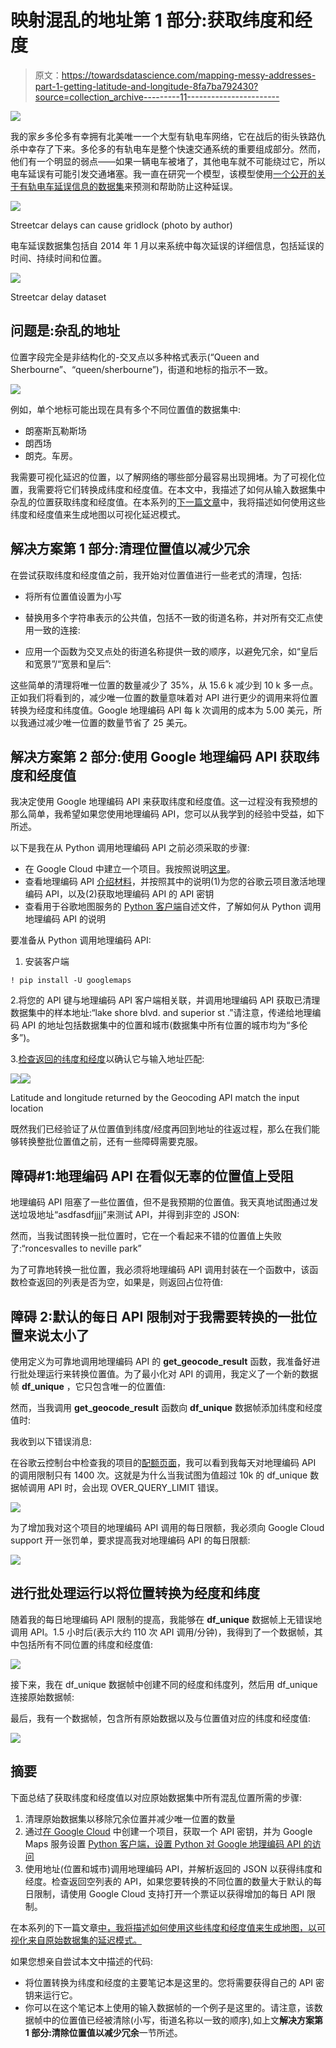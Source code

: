# 映射混乱的地址第 1 部分:获取纬度和经度

> 原文：<https://towardsdatascience.com/mapping-messy-addresses-part-1-getting-latitude-and-longitude-8fa7ba792430?source=collection_archive---------11----------------------->

![](img/db7a072688b98b8e997d55032e2d4a70.png)

我的家乡多伦多有幸拥有北美唯一一个大型有轨电车网络，它在战后的街头铁路仇杀中幸存了下来。多伦多的有轨电车是整个快速交通系统的重要组成部分。然而，他们有一个明显的弱点——如果一辆电车被堵了，其他电车就不可能绕过它，所以电车延误有可能引发交通堵塞。我一直在研究一个模型，该模型使用[一个公开的关于有轨电车延误信息的数据集](https://www.toronto.ca/city-government/data-research-maps/open-data/open-data-catalogue/#e8f359f0-2f47-3058-bf64-6ec488de52da)来预测和帮助防止这种延误。

![](img/7ec9dde2bf47d88d4235c9f6414994b5.png)

Streetcar delays can cause gridlock (photo by author)

电车延误数据集包括自 2014 年 1 月以来系统中每次延误的详细信息，包括延误的时间、持续时间和位置。

![](img/4e34961b137ea9c00a6d35529b1866c3.png)

Streetcar delay dataset

## 问题是:杂乱的地址

位置字段完全是非结构化的-交叉点以多种格式表示(“Queen and Sherbourne”、“queen/sherbourne”)，街道和地标的指示不一致。

![](img/ec8766fa62314d2230bac31caac81e28.png)

例如，单个地标可能出现在具有多个不同位置值的数据集中:

*   朗塞斯瓦勒斯场
*   朗西场
*   朗克。车房。

我需要可视化延迟的位置，以了解网络的哪些部分最容易出现拥堵。为了可视化位置，我需要将它们转换成纬度和经度值。在本文中，我描述了如何从输入数据集中杂乱的位置获取纬度和经度值。在本系列的[下一篇文章](https://medium.com/@markryan_69718/mapping-messy-addresses-part-2-insights-from-folium-bafd55858faf)中，我将描述如何使用这些纬度和经度值来生成地图以可视化延迟模式。

## 解决方案第 1 部分:清理位置值以减少冗余

在尝试获取纬度和经度值之前，我开始对位置值进行一些老式的清理，包括:

*   将所有位置值设置为小写

*   替换用多个字符串表示的公共值，包括不一致的街道名称，并对所有交汇点使用一致的连接:

*   应用一个函数为交叉点处的街道名称提供一致的顺序，以避免冗余，如“皇后和宽景”/“宽景和皇后”:

这些简单的清理将唯一位置的数量减少了 35%，从 15.6 k 减少到 10 k 多一点。正如我们将看到的，减少唯一位置的数量意味着对 API 进行更少的调用来将位置转换为经度和纬度值。Google 地理编码 API 每 k 次调用的成本为 5.00 美元，所以我通过减少唯一位置的数量节省了 25 美元。

## 解决方案第 2 部分:使用 Google 地理编码 API 获取纬度和经度值

我决定使用 Google 地理编码 API 来获取纬度和经度值。这一过程没有我预想的那么简单，我希望如果您使用地理编码 API，您可以从我学到的经验中受益，如下所述。

以下是我在从 Python 调用地理编码 API 之前必须采取的步骤:

*   在 Google Cloud 中建立一个项目。我按照说明[这里](https://medium.com/giscle/setting-up-a-google-cloud-instance-for-deep-learning-d182256cb894)。
*   查看地理编码 API [介绍材料](https://developers.google.com/maps/documentation/geocoding/start)，并按照其中的说明(1)为您的谷歌云项目激活地理编码 API，以及(2)获取地理编码 API 的 API 密钥
*   查看用于谷歌地图服务的 [Python 客户端](https://github.com/googlemaps/google-maps-services-python)自述文件，了解如何从 Python 调用地理编码 API 的说明

要准备从 Python 调用地理编码 API:

1.  安装客户端

```
! pip install -U googlemaps
```

2.将您的 API 键与地理编码 API 客户端相关联，并调用地理编码 API 获取已清理数据集中的样本地址:“lake shore blvd. and superior st .”请注意，传递给地理编码 API 的地址包括数据集中的位置和城市(数据集中所有位置的城市均为“多伦多”)。

3.[检查返回的纬度和经度](https://www.latlong.net/Show-Latitude-Longitude.html)以确认它与输入地址匹配:

![](img/ce5ddf67345530be6028f9f26b1f149b.png)![](img/05033b7f4cd0485b722abc6437133e3e.png)

Latitude and longitude returned by the Geocoding API match the input location

既然我们已经验证了从位置值到纬度/经度再回到地址的往返过程，那么在我们能够转换整批位置值之前，还有一些障碍需要克服。

## 障碍#1:地理编码 API 在看似无辜的位置值上受阻

地理编码 API 阻塞了一些位置值，但不是我预期的位置值。我天真地试图通过发送垃圾地址“asdfasdfjjjj”来测试 API，并得到非空的 JSON:

然而，当我试图转换一批位置时，它在一个看起来不错的位置值上失败了:“roncesvalles to neville park”

为了可靠地转换一批位置，我必须将地理编码 API 调用封装在一个函数中，该函数检查返回的列表是否为空，如果是，则返回占位符值:

## 障碍 2:默认的每日 API 限制对于我需要转换的一批位置来说太小了

使用定义为可靠地调用地理编码 API 的 **get_geocode_result** 函数，我准备好进行批处理运行来转换位置值。为了最小化对 API 的调用，我定义了一个新的数据帧 **df_unique** ，它只包含唯一的位置值:

然而，当我调用 **get_geocode_result** 函数向 **df_unique** 数据帧添加纬度和经度值时:

我收到以下错误消息:

在谷歌云控制台中检查我的项目的[配额页面](https://console.cloud.google.com/project/_/apiui/apiview/geocoding_backend/quotas)，我可以看到我每天对地理编码 API 的调用限制只有 1400 次。这就是为什么当我试图为值超过 10k 的 df_unique 数据帧调用 API 时，会出现 OVER_QUERY_LIMIT 错误。

![](img/2d873d83e1d6c71ea0065170515cb368.png)

为了增加我对这个项目的地理编码 API 调用的每日限额，我必须向 Google Cloud support 开一张罚单，要求提高我对地理编码 API 的每日限额:

![](img/27838b9106660e0e01f53eb5cc11c63e.png)

## 进行批处理运行以将位置转换为经度和纬度

随着我的每日地理编码 API 限制的提高，我能够在 **df_unique** 数据帧上无错误地调用 API。1.5 小时后(表示大约 110 次 API 调用/分钟)，我得到了一个数据帧，其中包括所有不同位置的纬度和经度值:

![](img/b1f1dd776822852793d899e1c3f50e3b.png)

接下来，我在 df_unique 数据帧中创建不同的经度和纬度列，然后用 df_unique 连接原始数据帧:

最后，我有一个数据帧，包含所有原始数据以及与位置值对应的纬度和经度值:

![](img/3d028c520efc4e8358d17eb488b881ae.png)

## 摘要

下面总结了获取纬度和经度值以对应原始数据集中所有混乱位置所需的步骤:

1.  清理原始数据集以移除冗余位置并减少唯一位置的数量
2.  通过[在 Google Cloud](https://medium.com/giscle/setting-up-a-google-cloud-instance-for-deep-learning-d182256cb894) 中创建一个项目，获取一个 API 密钥，并为 Google Maps 服务设置 [Python 客户端，设置 Python 对 Google 地理编码 API 的访问](https://github.com/googlemaps/google-maps-services-python)
3.  使用地址(位置和城市)调用地理编码 API，并解析返回的 JSON 以获得纬度和经度。检查返回空列表的 API，如果您要转换的不同位置的数量大于默认的每日限制，请使用 Google Cloud 支持打开一个票证以获得增加的每日 API 限制。

在本系列的下一篇文章[中，我将描述如何使用这些纬度和经度值来生成地图，以可视化来自原始数据集的延迟模式。](https://medium.com/@markryan_69718/mapping-messy-addresses-part-2-insights-from-folium-bafd55858faf)

如果您想亲自尝试本文中描述的代码:

*   将位置转换为纬度和经度的主要笔记本是这里的。您将需要获得自己的 API 密钥来运行它。
*   你可以在这个笔记本上使用的输入数据帧的一个例子是这里的。请注意，该数据帧中的位置值已经被清除(小写，街道名称以一致的顺序),如上文**解决方案第 1 部分:清除位置值以减少冗余**一节所述。
